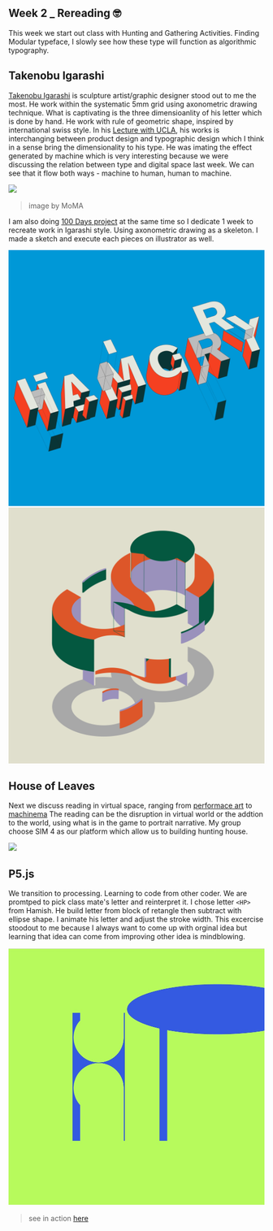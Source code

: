 ## Week 2 _ Rereading :nerd_face:

This week we start out class with Hunting and Gathering Activities. Finding Modular typeface, I slowly see how these type will function as algorithmic typography. 

## Takenobu Igarashi

[Takenobu Igarashi](http://www.takenobuigarashi.jp/en/artwork/) is sculpture artist/graphic designer stood out to me the most. He work within the systematic 
5mm grid using axonometric drawing technique. What is captivating is the three dimensioanlity of his letter which is done by hand. He work with rule of 
geometric shape, inspired by international swiss style. In his [Lecture with UCLA](https://www.youtube.com/watch?v=VTDtZ8b7gBE), his works is interchanging between product design and typographic design which I think in a sense bring the dimensionality to his type. He was imating the effect generated by machine 
which is very interesting because we were discussing the relation between type and digital space last week. We can see that it flow both ways - machine to 
human, human to machine. 

![](https://i.pinimg.com/originals/a4/a9/96/a4a9967025137f040064f162a808b908.jpg) 
> image by MoMA

I am also doing [100 Days project](https://www.instagram.com/napasorndesign/?hl=en) at the same time so I dedicate 1 week to recreate work in Igarashi style. Using axonometric drawing as a skeleton. I made a sketch and execute each pieces on illustrator as well.

![](Hamgry.jpg)
![](Sor8.jpg)

## House of Leaves

Next we discuss reading in virtual space, ranging from [performace art](delappe.net/game-art/quakefriends) to [machinema](youtube.com/watch?v=4Gy3ZWrnklw) 
The reading can be the disruption in virtual world or the addtion to the world, using what is in the game to portrait narrative. My group choose SIM 4 as our platform which allow us to building hunting house. 

![](https://i.gifer.com/44Y.gif)

## P5.js

We transition to processing. Learning to code from other coder. We are promtped to pick class mate's letter and reinterpret it. I chose letter `<HP>` from Hamish. He build letter from block of retangle then subtract with ellipse shape. I animate his letter and adjust the stroke width. This excercise stoodout to me because I always want to come up with orginal idea but learning that idea can come from improving other idea is mindblowing. 

![](HP.jpg)
> see in action [here](http://127.0.0.1:8215/)





